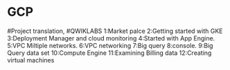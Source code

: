 # GCP
#Project translation,
#QWIKLABS
1:Market palce
2:Getting started with GKE
3:Deployment Manager and cloud monitoring
4:Started with App Engine.
5:VPC Miltiple networks.
6:VPC networking
7:Big query
8:console.
9:Big Query data set
10:Compute Engine
11:Examining Billing data
12:Creating virtual machines
